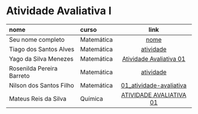 # Atividade Avaliativa I

|nome               | curso      | link  
|:------------------|:-----------|:-----:
| Seu nome completo | Matemática | [nome](https://github.com/icaro-freire/estat_2020.1/tree/main/05_atividade-avaliativa-I)
| Tiago dos Santos Alves| Matemática | [atividade](https://github.com/Tiago2332/01_atividade-avaliativa)
| Yago da Silva Menezes | Matemática | [Atividade Avaliativa 01](https://github.com/yago-menezes/01_atividade-avaliativa)
|Rosenilda Pereira Barreto|Matemática|[atividade](https://github.com/Rosenilda-Barreto/01_atividade-avaliativa)
|Nilson dos Santos Filho | Matemática | [01_atividade-avaliativa](https://github.com/Nison-dos-Satos-Filho/01_atividade-avaliativa)
|Mateus Reis da Silva | Química | [ATIVIDADE AVALIATIVA 01](https://github.com/Mateusreisdasilva/01_atividade_avaliativa)
